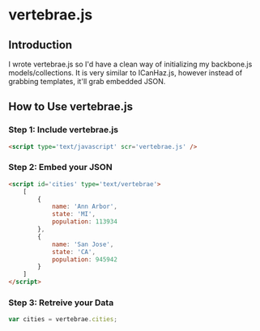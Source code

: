 # vertebrae.js

## Introduction

I wrote vertebrae.js so I'd have a clean way of initializing my backbone.js models/collections.  It is very similar to ICanHaz.js, however instead of grabbing templates, it'll grab embedded JSON.

## How to Use vertebrae.js

### Step 1: Include vertebrae.js
```html
<script type='text/javascript' scr='vertebrae.js' />
```

### Step 2: Embed your JSON
```html
<script id='cities' type='text/vertebrae'>
    [
        {
            name: 'Ann Arbor',
            state: 'MI',
            population: 113934
        },
        {
            name: 'San Jose',
            state: 'CA',
            population: 945942
        }
    ]
</script>
```

### Step 3: Retreive your Data
```javascript
var cities = vertebrae.cities;
```
